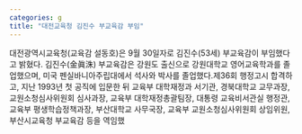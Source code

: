 ```yaml
---
categories: g
title: "대전교육청 김진수 부교육감 부임"
---
```

대전광역시교육청(교육감 설동호)은 9월 30일자로 김진수(53세) 부교육감이 부임했다고 밝혔다. 김진수(金眞洙) 부교육감은 강원도 출신으로 강원대학교 영어교육학과를 졸업했으며, 미국 펜실바니아주립대에서 석사와 박사를 졸업했다.제36회 행정고시 합격하고, 지난 1993년 첫 공직에 입문한 뒤 교육부 대학재정과 서기관, 경북대학교 교무과장, 교원소청심사위원회 심사과장, 교육부 대학재정총괄팀장, 대통령 교육비서관실 행정관, 교육부 평생학습정책과장, 부산대학교 사무국장, 교육부 교원소청심사위원회 상임위원, 부산시교육청 부교육감 등을 역임했